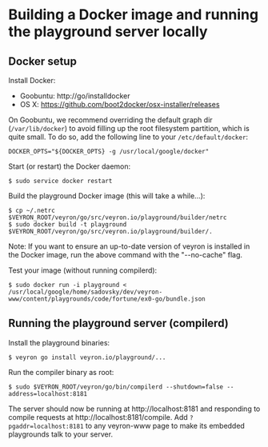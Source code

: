 # Building a Docker image and running the playground server locally

## Docker setup

Install Docker:

* Goobuntu: http://go/installdocker
* OS X: https://github.com/boot2docker/osx-installer/releases

On Goobuntu, we recommend overriding the default graph dir (`/var/lib/docker`)
to avoid filling up the root filesystem partition, which is quite small. To do
so, add the following line to your `/etc/default/docker`:

    DOCKER_OPTS="${DOCKER_OPTS} -g /usr/local/google/docker"

Start (or restart) the Docker daemon:

    $ sudo service docker restart

Build the playground Docker image (this will take a while...):

    $ cp ~/.netrc $VEYRON_ROOT/veyron/go/src/veyron.io/playground/builder/netrc
    $ sudo docker build -t playground $VEYRON_ROOT/veyron/go/src/veyron.io/playground/builder/.

Note: If you want to ensure an up-to-date version of veyron is installed in the
Docker image, run the above command with the "--no-cache" flag.

Test your image (without running compilerd):

    $ sudo docker run -i playground < /usr/local/google/home/sadovsky/dev/veyron-www/content/playgrounds/code/fortune/ex0-go/bundle.json

## Running the playground server (compilerd)

Install the playground binaries:

    $ veyron go install veyron.io/playground/...

Run the compiler binary as root:

    $ sudo $VEYRON_ROOT/veyron/go/bin/compilerd --shutdown=false --address=localhost:8181

The server should now be running at http://localhost:8181 and responding to
compile requests at http://localhost:8181/compile. Add `?pgaddr=localhost:8181`
to any veyron-www page to make its embedded playgrounds talk to your server.
